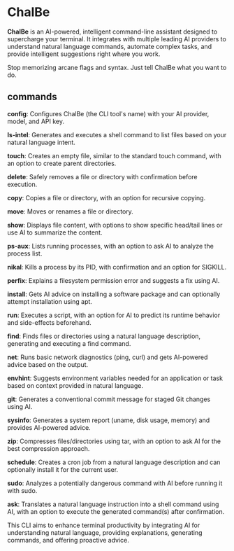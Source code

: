 # ChalBe

**ChalBe** is an AI-powered, intelligent command-line assistant designed to supercharge your terminal. It integrates with multiple leading AI providers to understand natural language commands, automate complex tasks, and provide intelligent suggestions right where you work.

Stop memorizing arcane flags and syntax. Just tell ChalBe what you want to do.

## commands

**config**: Configures ChalBe (the CLI tool's name) with your AI provider, model, and API key.

**ls-intel**: Generates and executes a shell command to list files based on your natural language intent.

**touch**: Creates an empty file, similar to the standard touch command, with an option to create parent directories.

**delete**: Safely removes a file or directory with confirmation before execution.

**copy**: Copies a file or directory, with an option for recursive copying.

**move**: Moves or renames a file or directory.

**show**: Displays file content, with options to show specific head/tail lines or use AI to summarize the content.

**ps-aux**: Lists running processes, with an option to ask AI to analyze the process list.

**nikal**: Kills a process by its PID, with confirmation and an option for SIGKILL.

**perfix**: Explains a filesystem permission error and suggests a fix using AI.

**install**: Gets AI advice on installing a software package and can optionally attempt installation using apt.

**run**: Executes a script, with an option for AI to predict its runtime behavior and side-effects beforehand.

**find**: Finds files or directories using a natural language description, generating and executing a find command.

**net**: Runs basic network diagnostics (ping, curl) and gets AI-powered advice based on the output.

**envhint**: Suggests environment variables needed for an application or task based on context provided in natural language.

**git**: Generates a conventional commit message for staged Git changes using AI.

**sysinfo**: Generates a system report (uname, disk usage, memory) and provides AI-powered advice.

**zip**: Compresses files/directories using tar, with an option to ask AI for the best compression approach.

**schedule**: Creates a cron job from a natural language description and can optionally install it for the current user.

**sudo**: Analyzes a potentially dangerous command with AI before running it with sudo.

**ask**: Translates a natural language instruction into a shell command using AI, with an option to execute the generated command(s) after confirmation.

This CLI aims to enhance terminal productivity by integrating AI for understanding natural language, providing explanations, generating commands, and offering proactive advice.
